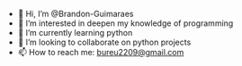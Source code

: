 - 👋 Hi, I’m @Brandon-Guimaraes
- 👀 I’m interested in deepen my knowledge of programming
- 🌱 I’m currently learning python
- 💞️ I’m looking to collaborate on python projects
- 📫 How to reach me: bureu2209@gmail.com

<!---
Brandon-Guimaraes/Brandon-Guimaraes is a ✨ special ✨ repository because its `README.md` (this file) appears on your GitHub profile.
You can click the Preview link to take a look at your changes.
--->
